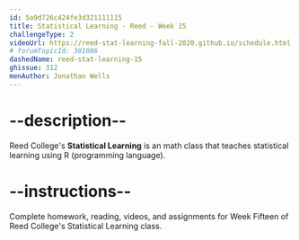 ```yaml
---
id: 5a9d726c424fe3d321111115
title: Statistical Learning - Reed - Week 15
challengeType: 2
videoUrl: https://reed-stat-learning-fall-2020.github.io/schedule.html
# forumTopicId: 301086
dashedName: reed-stat-learning-15
ghissue: 312
menAuthor: Jonathan Wells
---
```


# --description--

Reed College's __Statistical Learning__ is an math class that teaches statistical learning using R (programming language).

# --instructions--

Complete homework, reading, videos, and assignments for Week Fifteen of Reed College's Statistical Learning class.